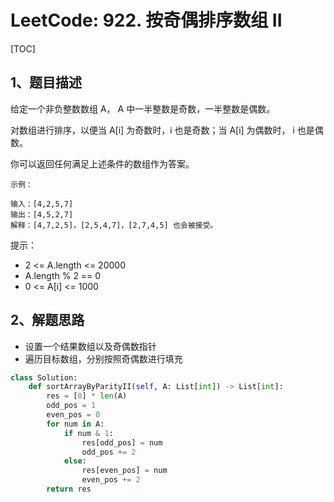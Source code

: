 # LeetCode: 922. 按奇偶排序数组 II

[TOC]

## 1、题目描述

给定一个非负整数数组 A， A 中一半整数是奇数，一半整数是偶数。

对数组进行排序，以便当 A[i] 为奇数时，i 也是奇数；当 A[i] 为偶数时， i 也是偶数。

你可以返回任何满足上述条件的数组作为答案。

 ```
示例：

输入：[4,2,5,7]
输出：[4,5,2,7]
解释：[4,7,2,5]，[2,5,4,7]，[2,7,4,5] 也会被接受。
 ```



提示：

- 2 <= A.length <= 20000
- A.length % 2 == 0
- 0 <= A[i] <= 1000



## 2、解题思路

- 设置一个结果数组以及奇偶数指针
- 遍历目标数组，分别按照奇偶数进行填充

```python
class Solution:
    def sortArrayByParityII(self, A: List[int]) -> List[int]:
        res = [0] * len(A)
        odd_pos = 1
        even_pos = 0
        for num in A:
            if num & 1:
                res[odd_pos] = num
                odd_pos += 2
            else:
                res[even_pos] = num
                even_pos += 2
        return res

```


